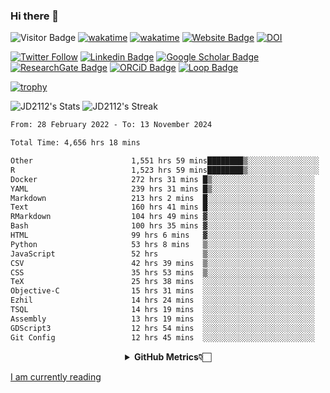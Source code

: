 ### Hi there 👋
![Visitor Badge](https://visitor-badge.laobi.icu/badge?page_id=JD2112.JD2112)
[![wakatime](https://github.com/JD2112/JD2112/actions/workflows/waka-readme.yml/badge.svg)](https://github.com/JD2112/JD2112/actions/workflows/waka-readme.yml)
[![wakatime](https://wakatime.com/badge/user/fe95275f-909a-4147-a45d-624981173898.svg)](https://wakatime.com/@fe95275f-909a-4147-a45d-624981173898)
[![Website Badge](https://img.shields.io/badge/website-informational?style=flat-square)](http://jyotirmoydas.netlify.app)
[![DOI](https://zenodo.org/badge/668165851.svg)](https://zenodo.org/doi/10.5281/zenodo.11104069)

[![Twitter Follow](https://img.shields.io/twitter/follow/jyotirmoy21?style=social)](https://twitter.com/jyotirmoy21)
[![Linkedin Badge](https://img.shields.io/badge/-jyotirmoy-blue?style=plastic&logo=Linkedin&logoColor=white&link=https://www.linkedin.com/in/dasjyotirmoy/)](https://www.linkedin.com/in/dasjyotirmoy/)
[![Google Scholar Badge](https://img.shields.io/badge/-jyotirmoy-blue?style=plastic&logo=GoogleScholar&logoColor=white&link=https://scholar.google.se/citations?user=IMBYOv8AAAAJ&hl=en)](https://scholar.google.se/citations?user=IMBYOv8AAAAJ&hl=en)
[![ResearchGate Badge](https://img.shields.io/badge/-jyotirmoy-cyan?style=plastic&logo=ResearchGate&logoColor=white&link=https://www.researchgate.net/profile/Jyotirmoy-Das-3)](https://www.researchgate.net/profile/Jyotirmoy-Das-3)
[![ORCiD Badge](https://img.shields.io/badge/-jyotirmoy-green?style=plastic&logo=orcid&logoColor=white&link=https://orcid.org/0000-0002-5649-4658)](https://orcid.org/0000-0002-5649-4658)
[![Loop Badge](https://img.shields.io/badge/-jyotirmoy-orange?style=plastic&logo=Loop&logoColor=white&link=https://loop.frontiersin.org/people/1519976/overview)](https://loop.frontiersin.org/people/1519976/overview)

[![trophy](https://github-profile-trophy.vercel.app/?username=JD2112)](https://github.com/ryo-ma/github-profile-trophy)

<!--
**JD2112/JD2112** is a ✨ _special_ ✨ repository because its `README.md` (this file) appears on your GitHub profile.

Here are some ideas to get you started:

- 🔭 I’m currently working on ...
- 🌱 I’m currently learning ...
- 👯 I’m looking to collaborate on ...
- 🤔 I’m looking for help with ...
- 💬 Ask me about ...
- 📫 How to reach me: ...
- 😄 Pronouns: ...
- ⚡ Fun fact: ...
![JD2112's Top Languages](https://github-readme-stats.vercel.app/api/top-langs/?username=JD2112&theme=vue-dark&show_icons=true&hide_border=true&layout=compact)
-->
![JD2112's Stats](https://github-readme-stats.vercel.app/api?username=JD2112&theme=vue-dark&show_icons=true&hide_border=true&count_private=true)
![JD2112's Streak](https://github-readme-streak-stats.herokuapp.com/?user=JD2112&theme=vue-dark&hide_border=true)





<!--START_SECTION:waka-->

```txt
From: 28 February 2022 - To: 13 November 2024

Total Time: 4,656 hrs 18 mins

Other                      1,551 hrs 59 mins████████▒░░░░░░░░░░░░░░░░   33.33 %
R                          1,523 hrs 59 mins████████▒░░░░░░░░░░░░░░░░   32.73 %
Docker                     272 hrs 31 mins █▒░░░░░░░░░░░░░░░░░░░░░░░   05.85 %
YAML                       239 hrs 31 mins █▒░░░░░░░░░░░░░░░░░░░░░░░   05.14 %
Markdown                   213 hrs 2 mins  █░░░░░░░░░░░░░░░░░░░░░░░░   04.58 %
Text                       160 hrs 41 mins █░░░░░░░░░░░░░░░░░░░░░░░░   03.45 %
RMarkdown                  104 hrs 49 mins ▓░░░░░░░░░░░░░░░░░░░░░░░░   02.25 %
Bash                       100 hrs 35 mins ▓░░░░░░░░░░░░░░░░░░░░░░░░   02.16 %
HTML                       99 hrs 6 mins   ▓░░░░░░░░░░░░░░░░░░░░░░░░   02.13 %
Python                     53 hrs 8 mins   ▒░░░░░░░░░░░░░░░░░░░░░░░░   01.14 %
JavaScript                 52 hrs          ▒░░░░░░░░░░░░░░░░░░░░░░░░   01.12 %
CSV                        42 hrs 39 mins  ▒░░░░░░░░░░░░░░░░░░░░░░░░   00.92 %
CSS                        35 hrs 53 mins  ▒░░░░░░░░░░░░░░░░░░░░░░░░   00.77 %
TeX                        25 hrs 38 mins  ░░░░░░░░░░░░░░░░░░░░░░░░░   00.55 %
Objective-C                15 hrs 31 mins  ░░░░░░░░░░░░░░░░░░░░░░░░░   00.33 %
Ezhil                      14 hrs 24 mins  ░░░░░░░░░░░░░░░░░░░░░░░░░   00.31 %
TSQL                       14 hrs 19 mins  ░░░░░░░░░░░░░░░░░░░░░░░░░   00.31 %
Assembly                   13 hrs 19 mins  ░░░░░░░░░░░░░░░░░░░░░░░░░   00.29 %
GDScript3                  12 hrs 54 mins  ░░░░░░░░░░░░░░░░░░░░░░░░░   00.28 %
Git Config                 12 hrs 45 mins  ░░░░░░░░░░░░░░░░░░░░░░░░░   00.27 %
```

<!--END_SECTION:waka-->

<div align="center">
    <details>
        <summary><b>GitHub Metrics👇🏻</b></summary>
    <br>
        
[Get Details](https://metrics.lecoq.io/insights/JD2112)
    </details>
</div>

<a target="_blank" href="https://www.goodreads.com/user/show/21242415-jyotirmoy-das">I am currently reading</a>


